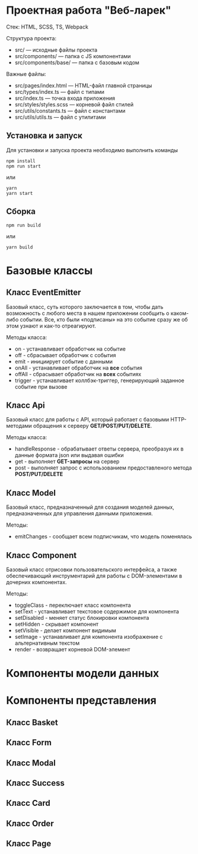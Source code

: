 # Проектная работа "Веб-ларек"

Стек: HTML, SCSS, TS, Webpack

Структура проекта:
- src/ — исходные файлы проекта
- src/components/ — папка с JS компонентами
- src/components/base/ — папка с базовым кодом

Важные файлы:
- src/pages/index.html — HTML-файл главной страницы
- src/types/index.ts — файл с типами
- src/index.ts — точка входа приложения
- src/styles/styles.scss — корневой файл стилей
- src/utils/constants.ts — файл с константами
- src/utils/utils.ts — файл с утилитами

## Установка и запуск
Для установки и запуска проекта необходимо выполнить команды

```
npm install
npm run start
```

или

```
yarn
yarn start
```
## Сборка

```
npm run build
```

или

```
yarn build
```

# Базовые классы

## Класс EventEmitter
Базовый класс, суть которого заключается в том, чтобы дать возможность с любого места в нашем приложении сообщить о каком-либо событии. Все, кто были «подписаны» на это событие сразу же об этом узнают и как-то отреагируют.

Методы класса:
- on - устанавливает обработчик на событие
- off - сбрасывает обработчик с события
- emit - инициирует событие с данными
- onAll - устанавливает обработчик на **все** события
- offAll - сбрасывает обработчик на **всех** событиях
- trigger - устанавливает коллбэк-триггер, генерирующий заданное событие при вызове

## Класс Api
Базовый класс для работы с API, который работает с базовыми HTTP-методами обращения к серверу **GET/POST/PUT/DELETE**.

Методы класса:
- handleResponse - обрабатывает ответы сервера, преобразуя их в данные формата json или выдавая ошибки
- get - выполняет **GET-запросы** на сервер
- post - выполняет запрос с использованием предоставленого метода **POST/PUT/DELETE**

## Класс Model<T>
Базовый класс, предназначенный для создания моделей данных, предназначенных для управления данными приложения.

Методы:
- emitChanges - сообщает всем подписчикам, что модель поменялась

## Класс Component<T>
Базовый класс отрисовки пользовательского интерфейса, а также обеспечивающий инструментарий для работы с DOM-элементами в дочерних компонентах.

Методы:
- toggleClass - переключает класс компонента
- setText - устанавливает текстовое содержимое для компонента
- setDisabled - меняет статус блокировки компонента
- setHidden - скрывает компонент
- setVisible - делает компонент видимым
- setImage - устанавливает для компонента изображение с альтернативным текстом
- render - возвращает корневой DOM-элемент

# Компоненты модели данных

# Компоненты представления

## Класс Basket

## Класс Form

## Класс Modal

## Класс Success

## Класс Card

## Класс Order

## Класс Page